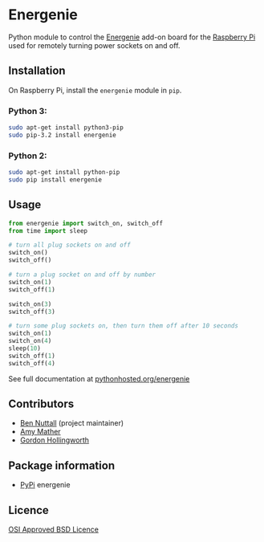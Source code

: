# Energenie

Python module to control the [Energenie](https://energenie4u.co.uk/) add-on board for the [Raspberry Pi](http://www.raspberrypi.org/) used for remotely turning power sockets on and off.

## Installation

On Raspberry Pi, install the `energenie` module in `pip`.

### Python 3:

```bash
sudo apt-get install python3-pip
sudo pip-3.2 install energenie
```

### Python 2:

```bash
sudo apt-get install python-pip
sudo pip install energenie
```

## Usage

```python
from energenie import switch_on, switch_off
from time import sleep

# turn all plug sockets on and off
switch_on()
switch_off()

# turn a plug socket on and off by number
switch_on(1)
switch_off(1)

switch_on(3)
switch_off(3)

# turn some plug sockets on, then turn them off after 10 seconds
switch_on(1)
switch_on(4)
sleep(10)
switch_off(1)
switch_off(4)
```

See full documentation at [pythonhosted.org/energenie](https://pythonhosted.org/energenie/)

## Contributors

- [Ben Nuttall](https://github.com/bennuttall) (project maintainer)
- [Amy Mather](https://github.com/minigirlgeek)
- [Gordon Hollingworth](https://github.com/ghollingworth)

## Package information

- [PyPi](https://pypi.python.org/pypi/energenie) energenie

## Licence

[OSI Approved BSD Licence](LICENCE.txt)
